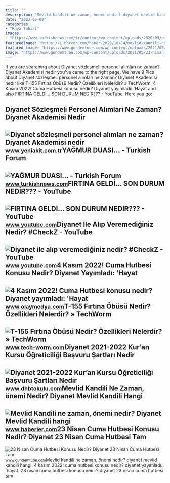 ```yaml
---
title: ""
description: "Mevlid kandili ne zaman, önemi nedir? diyanet mevlid kandili hangi"
date: "2023-05-08"
categories:
- "Ruya Tabiri"
images:
- "https://www.turkishnews.com/tr/content/wp-content/uploads/2020/03/umbrella-semsiye-firtina-yagmur.jpg"
featuredImage: "https://i.hbrcdn.com/haber/2020/10/14/mevlid-kandili-ne-zaman-onemi-nedir-diyanet-13666047_3936_amp.jpg"
featured_image: "https://www.gundemtube.com/wp-content/uploads/2021/05/23-nisan-cuma-hutbesi-konusu-nedir-diyanet-23-nisan-cuma-hutbesi-tam-metni-X7Nni75h.jpg"
image: "https://www.gundemtube.com/wp-content/uploads/2021/05/23-nisan-cuma-hutbesi-konusu-nedir-diyanet-23-nisan-cuma-hutbesi-tam-metni-X7Nni75h.jpg"
---
```


If you are searching about Diyanet sözleşmeli personel alımları ne zaman? Diyanet Akademisi nedir you've came to the right page. We have 9 Pics about Diyanet sözleşmeli personel alımları ne zaman? Diyanet Akademisi nedir like T-155 Fırtına Öbüsü Nedir? Özellikleri Nelerdir? » TechWorm, 4 Kasım 2022! Cuma Hutbesi konusu nedir? Diyanet yayımladı: 'Hayat and also FIRTINA GELDİ... SON DURUM NEDİR??? - YouTube. Here you go:

Diyanet Sözleşmeli Personel Alımları Ne Zaman? Diyanet Akademisi Nedir
----------------------------------------------------------------------

 ![Diyanet sözleşmeli personel alımları ne zaman? Diyanet Akademisi nedir](https://cdn.yeniakit.com.tr/images/news/625/diyanet-sozlesmeli-personel-alimlari-ne-zaman-diyanet-akademisi-nedir-diyanet-akademisi-alimlari-nasil-olacak-h1645716284-5f8be5.jpg) <small>www.yeniakit.com.tr</small>YAĞMUR DUASI... - Turkish Forum
-------------------------------

 ![YAĞMUR DUASI... - Turkish Forum](https://www.turkishnews.com/tr/content/wp-content/uploads/2020/03/umbrella-semsiye-firtina-yagmur.jpg) <small>www.turkishnews.com</small>FIRTINA GELDİ... SON DURUM NEDİR??? - YouTube
---------------------------------------------

 ![FIRTINA GELDİ... SON DURUM NEDİR??? - YouTube](https://i.ytimg.com/vi/leirwybvGas/maxresdefault.jpg) <small>www.youtube.com</small>Diyanet Ile Alıp Veremediğiniz Nedir? #CheckZ - YouTube
-------------------------------------------------------

 ![Diyanet ile alıp veremediğiniz nedir? #CheckZ - YouTube](https://i.ytimg.com/vi/dUlH4DGW2Hw/maxresdefault.jpg) <small>www.youtube.com</small>4 Kasım 2022! Cuma Hutbesi Konusu Nedir? Diyanet Yayımladı: 'Hayat
------------------------------------------------------------------

 ![4 Kasım 2022! Cuma Hutbesi konusu nedir? Diyanet yayımladı: 'Hayat](https://static.daktilo.com/sites/856/uploads/2022/11/04/large/ekran-resmi-2022-11-04-090956-1667542229.png) <small>www.olaymedya.com</small>T-155 Fırtına Öbüsü Nedir? Özellikleri Nelerdir? » TechWorm
-----------------------------------------------------------

 ![T-155 Fırtına Öbüsü Nedir? Özellikleri Nelerdir? » TechWorm](http://www.tech-worm.com/wp-content/uploads/2018/02/t-155-firtina.jpg) <small>www.tech-worm.com</small>Diyanet 2021-2022 Kur’an Kursu Öğreticiliği Başvuru Şartları Nedir
------------------------------------------------------------------

 ![Diyanet 2021-2022 Kur’an Kursu Öğreticiliği Başvuru Şartları Nedir](https://www.dhbtokulu.com/wp-content/uploads/2021/09/diyanet-2021-2022-kuran-kursu-ogreticiligi-basvuru-sartlari-nedir.jpg) <small>www.dhbtokulu.com</small>Mevlid Kandili Ne Zaman, önemi Nedir? Diyanet Mevlid Kandili Hangi
------------------------------------------------------------------

 ![Mevlid Kandili ne zaman, önemi nedir? Diyanet Mevlid Kandili hangi](https://i.hbrcdn.com/haber/2020/10/14/mevlid-kandili-ne-zaman-onemi-nedir-diyanet-13666047_3936_amp.jpg) <small>www.haberler.com</small>23 Nisan Cuma Hutbesi Konusu Nedir? Diyanet 23 Nisan Cuma Hutbesi Tam
---------------------------------------------------------------------

 ![23 Nisan Cuma Hutbesi Konusu Nedir? Diyanet 23 Nisan Cuma Hutbesi Tam](https://www.gundemtube.com/wp-content/uploads/2021/05/23-nisan-cuma-hutbesi-konusu-nedir-diyanet-23-nisan-cuma-hutbesi-tam-metni-X7Nni75h.jpg) <small>www.gundemtube.com</small>Mevlid kandili ne zaman, önemi nedir? diyanet mevlid kandili hangi. 4 kasım 2022! cuma hutbesi konusu nedir? diyanet yayımladı: 'hayat. 23 nisan cuma hutbesi konusu nedir? diyanet 23 nisan cuma hutbesi tam

